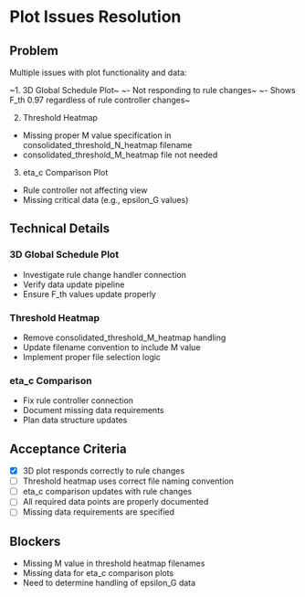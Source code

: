 # Plot Issues Resolution

## Problem
Multiple issues with plot functionality and data:

~1. 3D Global Schedule Plot~
~- Not responding to rule changes~
~- Shows F_th 0.97 regardless of rule controller changes~

2. Threshold Heatmap
- Missing proper M value specification in consolidated_threshold_N_heatmap filename
- consolidated_threshold_M_heatmap file not needed

3. eta_c Comparison Plot
- Rule controller not affecting view
- Missing critical data (e.g., epsilon_G values)

## Technical Details
### 3D Global Schedule Plot
- Investigate rule change handler connection
- Verify data update pipeline
- Ensure F_th values update properly

### Threshold Heatmap
- Remove consolidated_threshold_M_heatmap handling
- Update filename convention to include M value
- Implement proper file selection logic

### eta_c Comparison
- Fix rule controller connection
- Document missing data requirements
- Plan data structure updates

## Acceptance Criteria
- [x] 3D plot responds correctly to rule changes
- [ ] Threshold heatmap uses correct file naming convention
- [ ] eta_c comparison updates with rule changes
- [ ] All required data points are properly documented
- [ ] Missing data requirements are specified

## Blockers
- Missing M value in threshold heatmap filenames
- Missing data for eta_c comparison plots
- Need to determine handling of epsilon_G data 